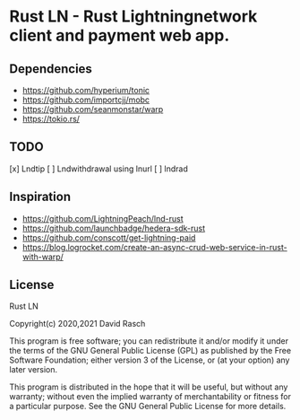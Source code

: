 # Rust LN - Rust Lightningnetwork client and payment web app.

## Dependencies

* https://github.com/hyperium/tonic
* https://github.com/importcjj/mobc
* https://github.com/seanmonstar/warp
* https://tokio.rs/

## TODO

[x] Lndtip
[ ] Lndwithdrawal using lnurl
[ ] lndrad

## Inspiration

* https://github.com/LightningPeach/lnd-rust
* https://github.com/launchbadge/hedera-sdk-rust
* https://github.com/conscott/get-lightning-paid
* https://blog.logrocket.com/create-an-async-crud-web-service-in-rust-with-warp/

## License

Rust LN

Copyright(c) 2020,2021 David Rasch

This program is free software; you can redistribute it and/or modify it under the terms of the GNU General Public License (GPL) as published by the Free Software Foundation; either version 3 of the License, or (at your option) any later version.

This program is distributed in the hope that it will be useful, but without any warranty; without even the implied warranty of merchantability or fitness for a particular purpose. See the GNU General Public License for more details.

